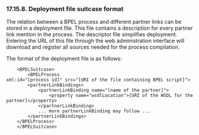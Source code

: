 <div id="bpelsut" class="section">

<div class="titlepage">

<div>

<div>

### 17.15.8. Deployment file suitcase format

</div>

</div>

</div>

The relation between a BPEL process and different partner links can be
stored in a deployment file. This file contains a description for every
partner link mention in the process. The descriptor file simplifies
deployment. Entering the URL of this file through the web administration
interface will download and register all sources needed for the process
compilation.

The format of the deployment file is as follows:

``` programlisting
    <BPELSuitcase>
        <BPELProcess
xml:id="[process id]" src="[URI of the file containing BPEL script]">
        <partnerLinkBindings>
            <partnerLinkBinding name="[name of the partner]">
                <property name="wsdlLocation">[URI of the WSDL for the partner]</property>
            </partnerLinkBinding>
            ... more partnerLinkBinding may follow ...
        </partnerLinkBindings>
    </BPELProcess>
    </BPELSuitcase>
```

</div>
